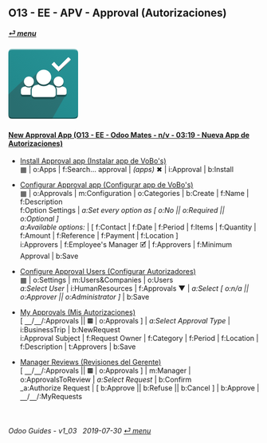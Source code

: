 ## O13 - EE - APV - Approval (Autorizaciones)
#### [_&#x23CE; menu_](/o13/ee/o13-ee-guides_menu.md)  
### ![apv](/doc/img/approval.png)

#### [New Approval App (O13 - EE - Odoo Mates - n/v - 03:19 - Nueva App de Autorizaciones)](https://youtube.com/embed/nG2Jk3oHDqc?autoplay=1&start=0&end=0&rel=0&nocount)<br>

- [Install Approval app (Instalar app de VoBo's)](https://youtube.com/embed/nG2Jk3oHDqc?autoplay=1&start=0&end=30s&rel=0)  
&#x25A6; | o:Apps | f:Search... approval | _(apps)_ &#x2716; | i:Approval | b:Install  

- [Configurar Approval app (Configurar app de VoBo's)](https://youtube.com/embed/nG2Jk3oHDqc?autoplay=1&start=30&end=1m5s&rel=0)  
&#x25A6; | o:Approvals | m:Configuration | o:Categories | b:Create | f:Name | f:Description  
f:Option Settings | _a:Set every option as [ o:No || o:Required || o:Optional ]_  
_a:Available options:_ | [ f:Contact | f:Date | f:Period | f:Items | f:Quantity | f:Amount | f:Reference | f:Payment | f:Location ]  
i:Approvers | f:Employee's Manager &#x1F5F9; | f:Approvers | f:Minimum Approval | b:Save  

- [Configure Approval Users (Configurar Autorizadores)](https://youtube.com/embed/nG2Jk3oHDqc?autoplay=1&start=2m19s&end=3m&rel=0)  
&#x25A6; | o:Settings | m:Users&Companies | o:Users  
_a:Select User_ | i:HumanResources | f:Approvals &#x25BC; | _a:Select \[ o:n/a || o:Approver || o:Administrator ]_ | b:Save  

- [My Approvals (Mis Autorizaciones)](https://youtube.com/embed/nG2Jk3oHDqc?autoplay=1&start=1m12s&end=1m44s&rel=0)  
\[ &#x23BD;/&#x23BD;/:Approvals || &#x25A6; | o:Approvals ] | _a:Select Approval Type_ | i:BusinessTrip | b:NewRequest  
i:Approval Subject | f:Request Owner | f:Category | f:Period | f:Location | f:Description | t:Approvers | b:Save  

- [Manager Reviews (Revisiones del Gerente)](https://youtube.com/embed/nG2Jk3oHDqc?autoplay=1&start=1m45s&end=2m5s&rel=0)  
\[ &#x23BD;/&#x23BD;/:Approvals || &#x25A6; | o:Approvals ] | m:Manager | o:ApprovalsToReview | _a:Select Request_ | b:Confirm  
_a:Authorize Request | \[ b:Approve || b:Refuse || b:Cancel ] | b:Approve | &#x23BD;/&#x23BD;/:MyRequests  

<br>

###### Odoo Guides - v1_03 &nbsp; 2019-07-30  [_&#x23CE; menu_](/o13/ee/o13-ee-guides_menu.md)  
